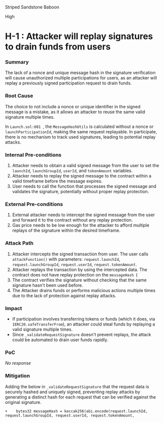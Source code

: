 Striped Sandstone Baboon

High

# H-1 : Attacker will replay signatures to drain funds from users

### Summary

The lack of a nonce and unique message hash in the signature verification will cause unauthorized multiple participations for users, as an attacker will replay a previously signed participation request to drain funds.

### Root Cause

The choice to not include a nonce or unique identifier in the signed message is a mistake, as it allows an attacker to reuse the same valid signature multiple times.

In `Launch.sol:601 `, the `MessageHashUtils` is calculated without a nonce or `launchParticipationId`, making the same request replayable.
In participate, there is no mechanism to track used signatures, leading to potential replay attacks.

### Internal Pre-conditions

1. Attacker needs to obtain a valid signed message from the user to set the `launchId`, `launchGroupId`, `userId`, and `tokenAmount` variables.
2. Attacker needs to replay the signed message to the contract within a valid timeframe before the message expires.
3. User needs to call the function that processes the signed message and validates the signature, potentially without proper replay protection.

### External Pre-conditions

1. External attacker needs to intercept the signed message from the user and forward it to the contract without any replay protection.
2. Gas price needs to be low enough for the attacker to afford multiple replays of the signature within the desired timeframe.


### Attack Path

1. Attacker intercepts the signed transaction from user. The user calls `attackFunction()` with parameters: `request.launchId`, `request.launchGroupId`, `request.userId`, `request.tokenAmount`.
2. Attacker replays the transaction by using the intercepted data. The contract does not have replay protection on the `messageHash `(
3. The contract verifies the signature without checking that the same signature hasn't been used before.
4. The Attacker drains funds or performs malicious actions multiple times due to the lack of protection against replay attacks.

### Impact

- If participation involves transferring tokens or funds (which it does, via `IERC20.safeTransferFrom`), an attacker could steal funds by replaying a valid signature multiple times.
- Since `_validateRequestSignature` doesn't prevent replays, the attack could be automated to drain user funds rapidly.


### PoC

_No response_

### Mitigation

Adding the below in `_validateRequestSignature` that the request data is securely hashed and uniquely signed, preventing replay attacks by generating a distinct hash for each request that can be verified against the original signature.
```solidity
+    bytes32 messageHash = keccak256(abi.encode(request.launchId, request.launchGroupId, request.userId, request.tokenAmount, 
```
